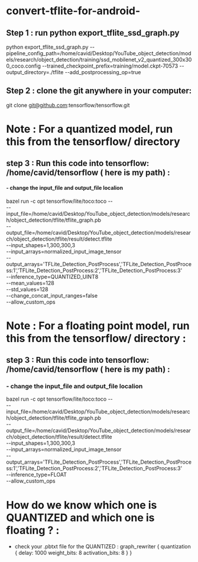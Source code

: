 # convert-tflite-for-android-
## Step 1 : run python export_tflite_ssd_graph.py 
python export_tflite_ssd_graph.py --pipeline_config_path=/home/cavid/Desktop/YouTube_object_detection/models/research/object_detection/training/ssd_mobilenet_v2_quantized_300x300_coco.config --trained_checkpoint_prefix=training/model.ckpt-70573  --output_directory=./tflite --add_postprocessing_op=true

## Step 2 : clone the git anywhere in your computer:
git clone git@github.com:tensorflow/tensorflow.git 

# Note : For a quantized model, run this from the tensorflow/ directory


## step 3 : Run this code into tensorflow: /home/cavid/tensorflow ( here is my path) :
#### - change the input_file and output_file localion

bazel  run -c opt  tensorflow/lite/toco:toco -- \
--input_file=/home/cavid/Desktop/YouTube_object_detection/models/research/object_detection/tflite/tflite_graph.pb \
--output_file=/home/cavid/Desktop/YouTube_object_detection/models/research/object_detection/tflite/result/detect.tflite \
--input_shapes=1,300,300,3 \
--input_arrays=normalized_input_image_tensor \
--output_arrays='TFLite_Detection_PostProcess','TFLite_Detection_PostProcess:1','TFLite_Detection_PostProcess:2','TFLite_Detection_PostProcess:3' \
--inference_type=QUANTIZED_UINT8 \
--mean_values=128 \
--std_values=128 \
--change_concat_input_ranges=false \
--allow_custom_ops

# Note : For a floating point model, run this from the tensorflow/ directory :

## step 3 : Run this code into tensorflow: /home/cavid/tensorflow ( here is my path) :
### - change the input_file and output_file localion

bazel run -c opt tensorflow/lite/toco:toco -- \
--input_file=/home/cavid/Desktop/YouTube_object_detection/models/research/object_detection/tflite/tflite_graph.pb \
--output_file=/home/cavid/Desktop/YouTube_object_detection/models/research/object_detection/tflite/result/detect.tflite \
--input_shapes=1,300,300,3 \
--input_arrays=normalized_input_image_tensor \
--output_arrays='TFLite_Detection_PostProcess','TFLite_Detection_PostProcess:1','TFLite_Detection_PostProcess:2','TFLite_Detection_PostProcess:3'  \
--inference_type=FLOAT \
--allow_custom_ops


# How do we know which one is QUANTIZED and which one is floating ? :

- check your .pbtxt file for the QUANTIZED :
                    graph_rewriter {
                      quantization {
                        delay: 1000
                        weight_bits: 8
                        activation_bits: 8
                      }
                    }




